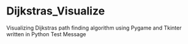 # Dijkstras_Visualize
Visualizing Dijkstras path finding algorithm using Pygame and Tkinter written in Python
Test Message